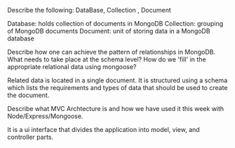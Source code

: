 Describe the following: DataBase, Collection , Document

Database: holds collection of documents in MongoDB
Collection: grouping of MongoDB documents
Document: unit of storing data in a MongoDB database

Describe how one can achieve the pattern of relationships in MongoDB. What needs to take place at the schema level? How do we 'fill' in the appropriate relational data using mongoose?

Related data is located in a single document. It is structured using a schema which lists the requirements and types of data that should be used to create the document.

Describe what MVC Archtecture is and how we have used it this week with Node/Express/Mongoose.

It is a ui interface that divides the application into model, view, and controller parts.
